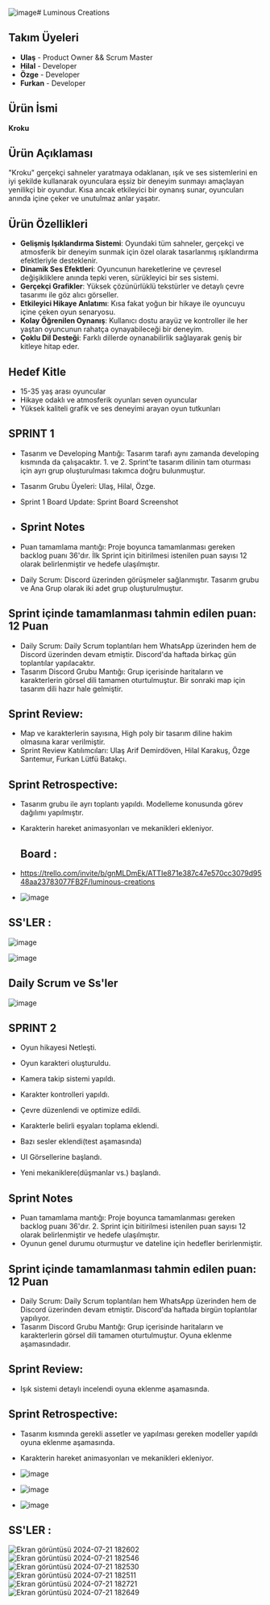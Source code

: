 ![image](https://github.com/user-attachments/assets/a92d2445-4bfa-4e01-a954-4ffbd47c22ed)# Luminous Creations

## Takım Üyeleri
- **Ulaş** - Product Owner && Scrum Master
- **Hilal** - Developer
- **Özge** - Developer
- **Furkan** - Developer

## Ürün İsmi
**Kroku**

## Ürün Açıklaması
"Kroku" gerçekçi sahneler yaratmaya odaklanan, ışık ve ses sistemlerini en iyi şekilde kullanarak oyunculara eşsiz bir deneyim sunmayı amaçlayan yenilikçi bir oyundur. Kısa ancak etkileyici bir oynanış sunar, oyuncuları anında içine çeker ve unutulmaz anlar yaşatır.

## Ürün Özellikleri
- **Gelişmiş Işıklandırma Sistemi**: Oyundaki tüm sahneler, gerçekçi ve atmosferik bir deneyim sunmak için özel olarak tasarlanmış ışıklandırma efektleriyle desteklenir.
- **Dinamik Ses Efektleri**: Oyuncunun hareketlerine ve çevresel değişikliklere anında tepki veren, sürükleyici bir ses sistemi.
- **Gerçekçi Grafikler**: Yüksek çözünürlüklü tekstürler ve detaylı çevre tasarımı ile göz alıcı görseller.
- **Etkileyici Hikaye Anlatımı**: Kısa fakat yoğun bir hikaye ile oyuncuyu içine çeken oyun senaryosu.
- **Kolay Öğrenilen Oynanış**: Kullanıcı dostu arayüz ve kontroller ile her yaştan oyuncunun rahatça oynayabileceği bir deneyim.
- **Çoklu Dil Desteği**: Farklı dillerde oynanabilirlik sağlayarak geniş bir kitleye hitap eder.

## Hedef Kitle
- 15-35 yaş arası oyuncular
- Hikaye odaklı ve atmosferik oyunları seven oyuncular
- Yüksek kaliteli grafik ve ses deneyimi arayan oyun tutkunları

## SPRINT 1
- Tasarım ve Developing Mantığı: Tasarım tarafı aynı zamanda developing kısmında da çalışacaktır. 1. ve 2. Sprint'te tasarım dilinin tam oturması için ayrı grup oluşturulması takımca doğru bulunmuştur.
- Tasarım Grubu Üyeleri: Ulaş, Hilal, Özge.
- Sprint 1 Board Update: Sprint Board Screenshot

- ## Sprint Notes

- Puan tamamlama mantığı: Proje boyunca tamamlanması gereken backlog puanı 36'dır. İlk Sprint için bitirilmesi istenilen puan sayısı 12 olarak belirlenmiştir ve hedefe ulaşılmıştır.
- Daily Scrum: Discord üzerinden görüşmeler sağlanmıştır. Tasarım grubu ve Ana Grup olarak iki adet grup oluşturulmuştur.

## Sprint içinde tamamlanması tahmin edilen puan: 12 Puan

- Daily Scrum: Daily Scrum toplantıları hem WhatsApp üzerinden hem de Discord üzerinden devam etmiştir. Discord'da haftada birkaç gün toplantılar yapılacaktır.
- Tasarım Discord Grubu Mantığı: Grup içerisinde haritaların ve karakterlerin görsel dili tamamen oturtulmuştur. Bir sonraki map için tasarım dili hazır hale gelmiştir.

## Sprint Review:

- Map ve karakterlerin sayısına, High poly bir tasarım diline hakim olmasına karar verilmiştir.
- Sprint Review Katılımcıları: Ulaş Arif Demirdöven, Hilal Karakuş, Özge Sarıtemur, Furkan Lütfü Batakçı.

## Sprint Retrospective:

- Tasarım grubu ile ayrı toplantı yapıldı. Modelleme konusunda görev dağılımı yapılmıştır.
- Karakterin hareket animasyonları ve mekanikleri ekleniyor.

  ## Board :
  
 - https://trello.com/invite/b/gnMLDmEk/ATTIe871e387c47e570cc3079d9548aa23783077FB2F/luminous-creations

 - ![image](https://github.com/celikhilal555/OUA-Bootcamp-2024/assets/48593494/d92f2e05-481b-4347-8e07-2f73d701d08d)

## SS'LER :
![image](https://github.com/celikhilal555/OUA-Bootcamp-2024/assets/48593494/adc7bfe7-75ed-4ec4-9f5e-b2c7de77e5f4)

![image](https://github.com/celikhilal555/OUA-Bootcamp-2024/assets/48593494/2b48c275-ff48-4efc-87e8-72ee5ee6b832)

## Daily Scrum ve Ss'ler
![image](https://github.com/celikhilal555/OUA-Bootcamp-2024/assets/48593494/1dd9d38b-019c-4926-8ade-17c6039939e5)

## SPRINT 2

- Oyun hikayesi Netleşti.
- Oyun karakteri oluşturuldu.
- Kamera takip sistemi yapıldı.

- Karakter kontrolleri yapıldı.
- Çevre düzenlendi ve optimize edildi.
- Karakterle belirli eşyaları toplama eklendi.

- Bazı sesler eklendi(test aşamasında)
- UI Görsellerine başlandı.
- Yeni mekaniklere(düşmanlar vs.) başlandı.

 ## Sprint Notes

- Puan tamamlama mantığı: Proje boyunca tamamlanması gereken backlog puanı 36'dır. 2. Sprint için bitirilmesi istenilen puan sayısı 12 olarak belirlenmiştir ve hedefe ulaşılmıştır.
- Oyunun genel durumu oturmuştur ve dateline için hedefler berirlenmiştir.

## Sprint içinde tamamlanması tahmin edilen puan: 12 Puan

- Daily Scrum: Daily Scrum toplantıları hem WhatsApp üzerinden hem de Discord üzerinden devam etmiştir. Discord'da haftada birgün toplantılar yapılıyor.
- Tasarım Discord Grubu Mantığı: Grup içerisinde haritaların ve karakterlerin görsel dili tamamen oturtulmuştur. Oyuna eklenme aşamasındadır.

## Sprint Review:

- Işık sistemi detaylı incelendi oyuna eklenme aşamasında.

## Sprint Retrospective:

- Tasarım kısmında gerekli assetler ve yapılması gereken modeller yapıldı oyuna eklenme aşamasında.
- Karakterin hareket animasyonları ve mekanikleri ekleniyor.

- ![image](https://github.com/user-attachments/assets/2ba10b81-29c3-4756-9dd6-176fe8fc4dc4)
  
- ![image](https://github.com/user-attachments/assets/864616b5-46ab-4b98-85e4-8b8f2db8ff3e)

- ![image](https://github.com/user-attachments/assets/fc3eb70e-6334-42de-82f3-eaae8bc63da7)




## SS'LER :

![Ekran görüntüsü 2024-07-21 182602](https://github.com/user-attachments/assets/344c7258-1309-48e0-b7d9-626e909910a1)
![Ekran görüntüsü 2024-07-21 182546](https://github.com/user-attachments/assets/d3e359be-39be-4db9-ad20-1a23a6c5ed2e)
![Ekran görüntüsü 2024-07-21 182530](https://github.com/user-attachments/assets/f9b20cf3-f9cb-45c9-8077-c02767d67263)
![Ekran görüntüsü 2024-07-21 182511](https://github.com/user-attachments/assets/edc385db-614c-42a1-b2cd-66907ce5f426)
![Ekran görüntüsü 2024-07-21 182721](https://github.com/user-attachments/assets/a7b74bef-6dfe-4b73-ade3-15b3886a14f0)
![Ekran görüntüsü 2024-07-21 182649](https://github.com/user-attachments/assets/946a5694-190c-489a-85e8-9c619d23f2c9)
